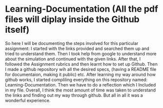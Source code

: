 # Learning-Documentation (All the pdf files will diplay inside the Github itself)
So here I will be documenting the steps involved for this particular assignment:
I started with the links provided and searched them up and tried to understand them. Then I took help from google to understand more about the simulation and continued with the given links.
After that, I followed the Assignment rubrics and then learnt how to set up Github.
Then I made a github repository wih all the desired specs, (having a README file for documentaion, making it public) etc.
After learning my way around how github works, I started compliling everything on this repository named: Learning-Documentation.
Then we have to do a reflection which I Included in my file.
Overall, I think the most amount of time was taken to understand the links and finding out my way through github. But all in all it was a wonderful experience.
